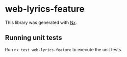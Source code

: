 # web-lyrics-feature

This library was generated with [Nx](https://nx.dev).

## Running unit tests

Run `nx test web-lyrics-feature` to execute the unit tests.
